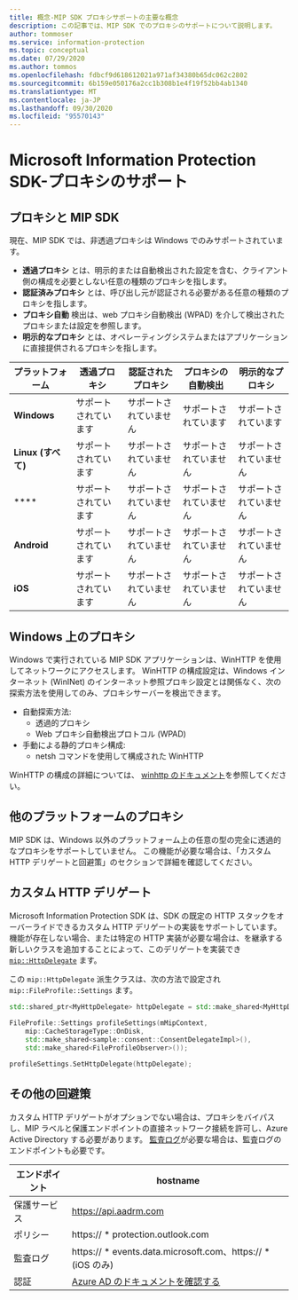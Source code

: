 ```yaml
---
title: 概念-MIP SDK プロキシサポートの主要な概念
description: この記事では、MIP SDK でのプロキシのサポートについて説明します。
author: tommoser
ms.service: information-protection
ms.topic: conceptual
ms.date: 07/29/2020
ms.author: tommos
ms.openlocfilehash: fdbcf9d618612021a971af34380b65dc062c2802
ms.sourcegitcommit: 6b159e050176a2cc1b308b1e4f19f52bb4ab1340
ms.translationtype: MT
ms.contentlocale: ja-JP
ms.lasthandoff: 09/30/2020
ms.locfileid: "95570143"
---
```

# <a name="microsoft-information-protection-sdk---proxy-support"></a>Microsoft Information Protection SDK-プロキシのサポート

## <a name="proxies-and-the-mip-sdk"></a>プロキシと MIP SDK

現在、MIP SDK では、非透過プロキシは Windows でのみサポートされています。

* **透過プロキシ** とは、明示的または自動検出された設定を含む、クライアント側の構成を必要としない任意の種類のプロキシを指します。
* **認証済みプロキシ** とは、呼び出し元が認証される必要がある任意の種類のプロキシを指します。
* **プロキシ自動** 検出は、web プロキシ自動検出 (WPAD) を介して検出されたプロキシまたは設定を参照します。
* **明示的なプロキシ** とは、オペレーティングシステムまたはアプリケーションに直接提供されるプロキシを指します。
  
| プラットフォーム        | 透過プロキシ | 認証されたプロキシ | プロキシの自動検出 | 明示的なプロキシ |
| --------------- | ----------------- | --------------------- | -------------------- | -------------- |
| **Windows**     | サポートされています         | サポートされていません         | サポートされています            | サポートされています      |
| **Linux (すべて)** | サポートされています         | サポートされていません         | サポートされていません        | サポートされていません  |
| ****       | サポートされています         | サポートされていません         | サポートされていません        | サポートされていません  |
| **Android**     | サポートされています         | サポートされていません         | サポートされていません        | サポートされていません  |
| **iOS**         | サポートされています         | サポートされていません         | サポートされていません        | サポートされていません  |

## <a name="proxies-on-windows"></a>Windows 上のプロキシ

Windows で実行されている MIP SDK アプリケーションは、WinHTTP を使用してネットワークにアクセスします。 WinHTTP の構成設定は、Windows インターネット (WinINet) のインターネット参照プロキシ設定とは関係なく、次の探索方法を使用してのみ、プロキシサーバーを検出できます。

* 自動探索方法:
  * 透過的プロキシ
  * Web プロキシ自動検出プロトコル (WPAD)
* 手動による静的プロキシ構成:
  * netsh コマンドを使用して構成された WinHTTP

WinHTTP の構成の詳細については、 [winhttp のドキュメント](/windows/win32/winhttp/winhttp-start-page)を参照してください。

## <a name="proxies-on-other-platforms"></a>他のプラットフォームのプロキシ

MIP SDK は、Windows 以外のプラットフォーム上の任意の型の完全に透過的なプロキシをサポートしていません。 この機能が必要な場合は、「カスタム HTTP デリゲートと回避策」のセクションで詳細を確認してください。

## <a name="custom-http-delegate"></a>カスタム HTTP デリゲート

Microsoft Information Protection SDK は、SDK の既定の HTTP スタックをオーバーライドできるカスタム HTTP デリゲートの実装をサポートしています。 機能が存在しない場合、または特定の HTTP 実装が必要な場合は、を継承する新しいクラスを追加することによって、このデリゲートを実装でき [`mip::HttpDelegate`](./reference/class_mip_httpdelegate.md) ます。

この `mip::HttpDelegate` 派生クラスは、次の方法で設定され `mip::FileProfile::Settings` ます。

```cpp
std::shared_ptr<MyHttpDelegate> httpDelegate = std::make_shared<MyHttpDelegate>();
            
FileProfile::Settings profileSettings(mMipContext,
    mip::CacheStorageType::OnDisk,
    std::make_shared<sample::consent::ConsentDelegateImpl>(),
    std::make_shared<FileProfileObserver>());

profileSettings.SetHttpDelegate(httpDelegate);
```

## <a name="other-workarounds"></a>その他の回避策

カスタム HTTP デリゲートがオプションでない場合は、プロキシをバイパスし、MIP ラベルと保護エンドポイントの直接ネットワーク接続を許可し、Azure Active Directory する必要があります。 [監査ログ](/azure/information-protection/reports-aip)が必要な場合は、監査ログのエンドポイントも必要です。

| エンドポイント           | hostname                                                                                                                                                                |
| ------------------ | ----------------------------------------------------------------------------------------------------------------------------------------------------------------------- |
| 保護サービス | https://api.aadrm.com                                                                                                                                                   |
| ポリシー             | https:// \* protection.outlook.com                                                                                                                                       |
| 監査ログ      | https:// \* events.data.microsoft.com、https:// \* (iOS のみ)                                                                                          |
| 認証     | [Azure AD のドキュメントを確認する](/azure/active-directory/develop/authentication-national-cloud#azure-ad-authentication-endpoints) |